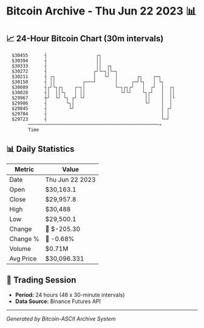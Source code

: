 # Bitcoin Archive - Thu Jun 22 2023 📊

## 📈 24-Hour Bitcoin Chart (30m intervals)

```
  $30455      ┤                  ┌┐                            
  $30394      ┤                  ││                            
  $30333      ┤                  ││  ┌┐                        
  $30272      ┤                 ┌┘└─┐│└─┐                      
  $30211      ┤ ┌┐              │   └┘  │       ┌┐    ┌─┐      
  $30150      ┤ ││          ┌───┘       │     ┌─┘└┐   │ └┐     
  $30089      ┤┌┘└┐┌┐    ┌─┐│           └─┐┌┐┌┘   │  ┌┘  │  ┌┐ 
  $30028      ┤│  ││└┐   │ ││             └┘└┘    └┐┌┘   │  ││ 
  $29967      ┼┘  └┘ └┐ ┌┘ └┘                      ││    │  │└ 
  $29906      ┤       └┐│                          └┘    │  │  
  $29845      ┤        └┘                                │ ┌┘  
  $29784      ┤                                          │ │   
  $29723      ┤                                          └─┘   
        ────────────────────────────────────────────────→
        Time
```

## 📊 Daily Statistics

| Metric | Value |
|--------|-------|
| Date | Thu Jun 22 2023 |
| Open | $30,163.1 |
| Close | $29,957.8 |
| High | $30,488 |
| Low | $29,500.1 |
| Change | 🔴 $-205.30 |
| Change % | 🔴 -0.68% |
| Volume | $0.71M |
| Avg Price | $30,096.331 |

## 📅 Trading Session

- **Period:** 24 hours (48 x 30-minute intervals)
- **Data Source:** Binance Futures API

---
*Generated by Bitcoin-ASCII Archive System*
